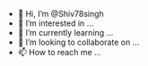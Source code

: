 - 👋 Hi, I’m @Shiv78singh
- 👀 I’m interested in ...
- 🌱 I’m currently learning ...
- 💞️ I’m looking to collaborate on ...
- 📫 How to reach me ...

<!---
Shiv78singh/Shiv78singh is a ✨ special ✨ repository because its `README.md` (this file) appears on your GitHub profile.
You can click the Preview link to take a look at your changes.
--->
